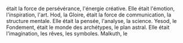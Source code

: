 était la force de persévérance, l'énergie créative. Elle était l'émotion, l'inspiration, l'art. Hod, la Gloire, était la force de communication, la structure mentale. Elle était la pensée, l'analyse, la science. Yesod, le Fondement, était le monde des archétypes, le plan astral. Elle était l'imagination, les rêves, les symboles. Malkuth, le
